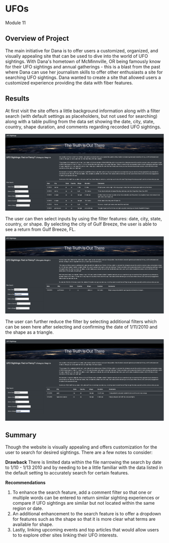# UFOs
Module 11

## Overview of Project
The main initiative for Dana is to offer users a customized, organized, and visually appealing site that can be used to dive into the world of UFO sightings. With Dana's hometown of McMinnville, OR being famously know for their UFO sightings and annual gatherings - this is a blast from the past where Dana can use her journalism skills to offer other enthusiasts a site for searching UFO sightings. Dana wanted to create a site that allowed users a customized experience providing the data with fiber features. 

## Results

At first visit the site offers a little background information along with a filter search (with default settings as placeholders, but not used for searching) along with a table pulling from the data set showing the date, city, state, country, shape duration, and comments regarding recorded UFO sightings. 

<img src="static/images/index.png" alt="Home Page">

The user can then select inputs by using the filter features: date, city, state, country, or shape. By selecting the city of Gulf Breeze, the user is able to see a return from Gulf Breeze, FL. 

<img src="static/images/city_filter.png" alt="City Filter">

The user can further reduce the filter by selecting additional filters which can be seen here after selecting and confirming the date of 1/11/2010 and the shape as a triangle. 

<img src="static/images/two_filters.png" alt="Date and Shape Filters">

## Summary

Though the website is visually appealing and offers customization for the user to search for desired sightings. There are a few notes to consider:

<b>Drawback</b>
There is limited data within the file narrowing the search by date to 1/10 - 1/13 2010 and by needing to be a little familiar with the data listed in the default setting to accurately search for certain features. 

<b>Recommendations</b>
<br>
1. To enhance the search feature, add a comment filter so that one or multiple words can be entered to return similar sighting experiences or compare if UFO sightings are similar but not located within the same region or date. 
2. An additional enhancement to the search feature is to offer a dropdown for features such as the shape so that it is more clear what terms are available for shape. 
3. Lastly, linking upcoming events and top articles that would allow users to to explore other sites linking their UFO interests. 